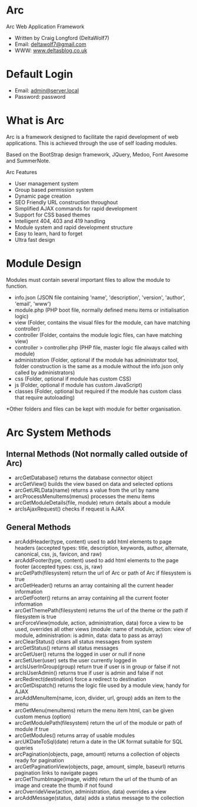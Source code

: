 Arc
=====

Arc Web Application Framework
 - Written by Craig Longford (DeltaWolf7)
 - Email: deltawolf7@gmail.com
 - WWW: www.deltasblog.co.uk


Default Login
=============

- Email: admin@server.local
- Password: password


What is Arc
===========

Arc is a framework designed to facilitate the rapid development of web applications. 
This is achieved through the use of self loading modules.

Based on the BootStrap design framework, JQuery, Medoo, Font Awesome and SummerNote.

Arc Features
- User management system
- Group based permission system
- Dynamic page creation
- SEO Friendly URL construction throughout
- Simplified AJAX commands for rapid development
- Support for CSS based themes
- Intelligent 404, 403 and 419 handling
- Module system and rapid development structure
- Easy to learn, hard to forget
- Ultra fast design


Module Design
=============

Modules must contain several important files to allow the module to function.

- info.json (JSON file containing 'name', 'description', 'version', 'author', 'email', 'www')
- module.php (PHP boot file, normally defined menu items or initialisation logic)
- view (Folder, contains the visual files for the module, can have matching controller)
- controller (Folder, contains the module logic files, can have matching view)
- controller >  controller.php (PHP file, master logic file always called with module)
- administration (Folder, optional if the module has administrator tool, folder construction
    is the same as a module without the info.json only called by administrators)
- css (Folder, optional if module has custom CSS)
- js (Folder, optional if module has custom JavaScript)
- classes (Folder, optional but required if the module has custom class that require autoloading)

*Other folders and files can be kept with module for better organisation.


Arc System Methods
==================

Internal Methods (Not normally called outside of Arc)
-----------------------------------------------------
- arcGetDatabase() returns the database connector object
- arcGetView() builds the view based on data and selected options 
- arcGetURLData(name) returns a value from the url by name
- arcProcessMenuItems(menus) processes the menu items
- arcGetModuleDetails(file, module) return details about a module
- arcIsAjaxRequest() checks if request is AJAX

General Methods
---------------
- arcAddHeader(type, content) used to add html elements to page headers
    (accepted types: title, description, keywords, author, alternate, canonical, css, js, favicon, and raw)
- arcAddFooter(type, content) used to add html elements to the page footer
    (accepted types: css, js, raw)
- arcGetPath(filesystem) return the url of Arc or path of Arc if filesystem is true
- arcGetHeader() returns an array containing all the current header information
- arcGetFooter() returns an array containing all the current footer information
- arcGetThemePath(filesystem) returns the url of the theme or the path if filesystem is true
- arcForceView(module, action, administration, data) force a view to be used, overrides all other views
    (module: name of module, action: view of module, administration: is admin, data: data to pass as array)
- arcClearStatus() clears all status messages from system
- arcGetStatus() returns all status messages
- arcGetUser() returns the logged in user or null if none
- arcSetUser(user) sets the user currently logged in
- arcIsUserInGroup(group) return true if user is in group or false if not
- arcIsUserAdmin() returns true if user is admin and false if not
- arcRedirect(destination) force a redirect to destination
- arcGetDispatch() returns the logic file used by a module view, handy for AJAX
- arcAddMenuItem(name, icon, divider, url, group) adds an item to the menu
- arcGetMenu(menuItems) return the menu item html, can be given custom menus (option)
- arcGetModulePath(filesystem) return the url of the module or path of module if true
- arcGetModules() returns array of usable modules
- arcUKDateToSql(date) return a date in the UK format suitable for SQL queries
- arcPagination(objects, page, amount) returns a collection of objects ready for pagination
- arcGetPaginationView(objects, page, amount, simple, baseurl) returns pagination links to navigate pages
- arcGetThumbImage(image, width) return the url of the thumb of an image and create the thumb if not found
- arcOverrideView(action, administration, data) overrides a view
- arcAddMessage(status, data) adds a status message to the collection
